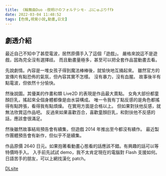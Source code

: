 ```yaml
---
title: 《輪舞曲Duo -夜明けのフォルテシモ- ぷにゅぷりff》
date: 2022-03-04 11:48:52
tags: [色情,視覺小說,動畫,日文]
---
```

## 劇透介紹

最近自己不知中了甚麼電波，居然原價手入了這個「遊戲」。
嚴格來說這不是遊戲，因為完全沒有選擇歧。
而且動畫量極多，甚至可以把全套作品當動畫去看。

先說劇情。內容是一堆女孩子得到魔法棒棒後，就愉快地互捅起來。
雖然官方的宣傳片有點恐佈的氣氛，但內容其實不怎樣。
沒有暴力，沒有血腥。
故事後半有點電波，但依然十分愉快。

然後說圖。其優美的作畫和類 Live2D 的表現是作品最大賣點。
女角大部份都童顏巨乳，搖起來全個身體都像是由水袋構成。
唯一令我有丁點反感的是角色都搖得有點誇張，看得我有點煩燥。
在實用方面是合格以上。
但如果對扶他反感，就無法欣賞這作品吧。
反過來如果喜歡百合，喜歡童顏巨乳，和對扶他不反感的話，應該會很滿足。

然後雖然故事結局預告會有續集，但遊戲 2014 年推出至今都沒有續作。
最近製作團體預告會有新作，但似乎不是續集。

作品原價 2640 日元。如果抱著看動畫心態看的話應該不錯。有興趣的話可以等特價時手入。
入手前先試試 demo，我不太肯定現在的電腦對 Flash 支援如何。
日語苦手的朋友，可以上網找漢化 patch。

[DLsite](https://www.dlsite.com/maniax/work/=/product_id/RJ143025.html)
